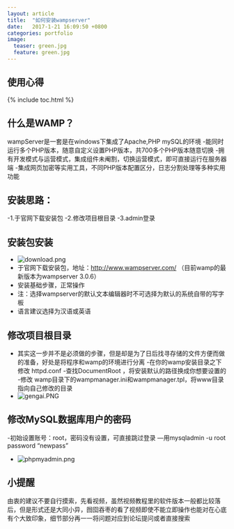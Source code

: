 ```yaml
---
layout: article
title:  "如何安装wampserver"
date:   2017-1-21 16:09:50 +0800
categories: portfolio
image:
  teaser: green.jpg
  feature: green.jpg
---
```


## 使用心得

{% include toc.html %}

## 什么是WAMP？
 wampServer是一套是在windows下集成了Apache,PHP mySQL的环境
 -能同时运行多个PHP版本，随意自定义设置PHP版本，共700多个PHP版本随意切换
 -拥有开发模式与运营模式，集成组件未阉割，切换运营模式，即可直接运行在服务器端
 -集成网页加密等实用工具，不同PHP版本配置区分，日志分割处理等多种实用功能
 
## 安装思路：
   -1.于官网下载安装包 
   -2.修改项目根目录
   -3.admin登录

## 安装包安装
- ![download.png](https://i.loli.net/2018/01/21/5a6409290729e.png)
- 于官网下载安装包，地址：http://www.wampserver.com/ （目前wamp的最新版本为wampserver 3.0.6）
- 安装基础步骤，正常操作
- 注：选择wampserver的默认文本编辑器时不可选择为默认的系统自带的写字板
- 语言建议选择为汉语或英语


## 修改项目根目录
- 其实这一步并不是必须做的步骤，但是却是为了日后找寻存储的文件方便而做的准备，好处是将程序和wamp的环境进行分离
-在你的wamp安装目录之下修改 httpd.conf 
-查找DocumentRoot ，将安装默认的路径换成你想要设置的 
-修改 wamp目录下的wampmanager.ini和wampmanager.tpl，将www目录指向自己修改的目录 
- ![gengai.PNG](https://i.loli.net/2018/01/21/5a640862ed361.png)

## 修改MySQL数据库用户的密码
-初始设置账号：root，密码没有设置，可直接跳过登录
—用mysqladmin -u root password “newpass”
- ![phpmyadmin.png](https://i.loli.net/2018/01/21/5a640c69cf4cf.png)
## 小提醒
由衷的建议不要自行摸索，先看视频，虽然视频教程里的软件版本一般都比较落后，但是形式还是大同小异，囫囵吞枣的看了视频即使不能立即操作也能对在心底有个大致印象，细节部分再一一将问题对应到论坛提问或者直接搜索
